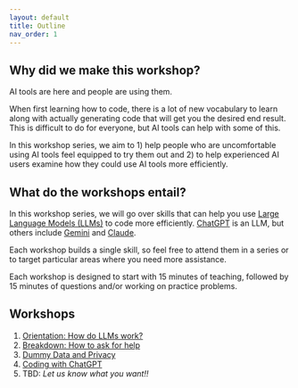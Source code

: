 ```yaml
---
layout: default
title: Outline
nav_order: 1
---
```

## Why did we make this workshop? 
<p>AI tools are here and people are using them. </p>
<p>When first learning how to code, there is a lot of new vocabulary to learn along with actually generating code that will get you the desired end result. This is difficult to do for everyone, but AI tools can help with some of this.</p>
<p>In this workshop series, we aim to 1) help people who are uncomfortable using AI tools feel equipped to try them out and 2) to help experienced AI users examine how they could use AI tools more efficiently. </p>


## What do the workshops entail?
<p>In this workshop series, we will go over skills that can help you use <a href="https://www.ibm.com/think/topics/large-language-models" target="_blank">Large Language Models (LLMs)</a> to code more efficiently. 
<a href="https://chatgpt.com/" target="_blank">ChatGPT</a> is an LLM, but others include 
  <a href="https://gemini.google.com/" target="_blank">Gemini</a> and 
  <a href="https://claude.ai/login?returnTo=%2F%3F" target="_blank">Claude</a>. </p>

<p>Each workshop builds a single skill, so feel free to attend them in a series or to target particular areas where you need more assistance. </p>

<p>Each workshop is designed to start with 15 minutes of teaching, followed by 15 minutes of questions and/or working on practice problems. </p>

## Workshops
1. [Orientation: How do LLMs work?](https://ubc-library-rc.github.io/AI_for_coding/content/1_Orientation.html)
2. [Breakdown: How to ask for help](https://ubc-library-rc.github.io/AI_for_coding/content/2_Breakdown.html)
3. [Dummy Data and Privacy](https://ubc-library-rc.github.io/AI_for_coding/content/3_dummy_data.html)
4. [Coding with ChatGPT](https://ubc-library-rc.github.io/AI_for_coding/content/4_Code_Build_Practice.html)
5. TBD: _Let us know what you want!!_
